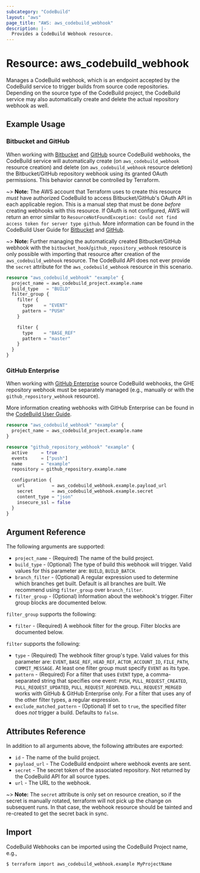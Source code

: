 ```yaml
---
subcategory: "CodeBuild"
layout: "aws"
page_title: "AWS: aws_codebuild_webhook"
description: |-
  Provides a CodeBuild Webhook resource.
---
```


# Resource: aws_codebuild_webhook

Manages a CodeBuild webhook, which is an endpoint accepted by the CodeBuild service to trigger builds from source code repositories. Depending on the source type of the CodeBuild project, the CodeBuild service may also automatically create and delete the actual repository webhook as well.

## Example Usage

### Bitbucket and GitHub

When working with [Bitbucket](https://bitbucket.org) and [GitHub](https://github.com) source CodeBuild webhooks, the CodeBuild service will automatically create (on `aws_codebuild_webhook` resource creation) and delete (on `aws_codebuild_webhook` resource deletion) the Bitbucket/GitHub repository webhook using its granted OAuth permissions. This behavior cannot be controlled by Terraform.

~> **Note:** The AWS account that Terraform uses to create this resource *must* have authorized CodeBuild to access Bitbucket/GitHub's OAuth API in each applicable region. This is a manual step that must be done *before* creating webhooks with this resource. If OAuth is not configured, AWS will return an error similar to `ResourceNotFoundException: Could not find access token for server type github`. More information can be found in the CodeBuild User Guide for [Bitbucket](https://docs.aws.amazon.com/codebuild/latest/userguide/sample-bitbucket-pull-request.html) and [GitHub](https://docs.aws.amazon.com/codebuild/latest/userguide/sample-github-pull-request.html).

~> **Note:** Further managing the automatically created Bitbucket/GitHub webhook with the `bitbucket_hook`/`github_repository_webhook` resource is only possible with importing that resource after creation of the `aws_codebuild_webhook` resource. The CodeBuild API does not ever provide the `secret` attribute for the `aws_codebuild_webhook` resource in this scenario.

```terraform
resource "aws_codebuild_webhook" "example" {
  project_name = aws_codebuild_project.example.name
  build_type   = "BUILD"
  filter_group {
    filter {
      type    = "EVENT"
      pattern = "PUSH"
    }

    filter {
      type    = "BASE_REF"
      pattern = "master"
    }
  }
}
```

### GitHub Enterprise

When working with [GitHub Enterprise](https://enterprise.github.com/) source CodeBuild webhooks, the GHE repository webhook must be separately managed (e.g., manually or with the `github_repository_webhook` resource).

More information creating webhooks with GitHub Enterprise can be found in the [CodeBuild User Guide](https://docs.aws.amazon.com/codebuild/latest/userguide/sample-github-enterprise.html).

```terraform
resource "aws_codebuild_webhook" "example" {
  project_name = aws_codebuild_project.example.name
}

resource "github_repository_webhook" "example" {
  active     = true
  events     = ["push"]
  name       = "example"
  repository = github_repository.example.name

  configuration {
    url          = aws_codebuild_webhook.example.payload_url
    secret       = aws_codebuild_webhook.example.secret
    content_type = "json"
    insecure_ssl = false
  }
}
```

## Argument Reference

The following arguments are supported:

* `project_name` - (Required) The name of the build project.
* `build_type` - (Optional) The type of build this webhook will trigger. Valid values for this parameter are: `BUILD`, `BUILD_BATCH`.
* `branch_filter` - (Optional) A regular expression used to determine which branches get built. Default is all branches are built. We recommend using `filter_group` over `branch_filter`.
* `filter_group` - (Optional) Information about the webhook's trigger. Filter group blocks are documented below.

`filter_group` supports the following:

* `filter` - (Required) A webhook filter for the group. Filter blocks are documented below.

`filter` supports the following:

* `type` - (Required) The webhook filter group's type. Valid values for this parameter are: `EVENT`, `BASE_REF`, `HEAD_REF`, `ACTOR_ACCOUNT_ID`, `FILE_PATH`, `COMMIT_MESSAGE`. At least one filter group must specify `EVENT` as its type.
* `pattern` - (Required) For a filter that uses `EVENT` type, a comma-separated string that specifies one event: `PUSH`, `PULL_REQUEST_CREATED`, `PULL_REQUEST_UPDATED`, `PULL_REQUEST_REOPENED`. `PULL_REQUEST_MERGED` works with GitHub & GitHub Enterprise only. For a filter that uses any of the other filter types, a regular expression.
* `exclude_matched_pattern` - (Optional) If set to `true`, the specified filter does *not* trigger a build. Defaults to `false`.

## Attributes Reference

In addition to all arguments above, the following attributes are exported:

* `id` - The name of the build project.
* `payload_url` - The CodeBuild endpoint where webhook events are sent.
* `secret` - The secret token of the associated repository. Not returned by the CodeBuild API for all source types.
* `url` - The URL to the webhook.

~> **Note:** The `secret` attribute is only set on resource creation, so if the secret is manually rotated, terraform will not pick up the change on subsequent runs.  In that case, the webhook resource should be tainted and re-created to get the secret back in sync.

## Import

CodeBuild Webhooks can be imported using the CodeBuild Project name, e.g.,

```
$ terraform import aws_codebuild_webhook.example MyProjectName
```
